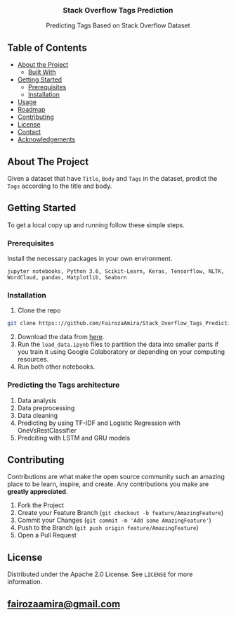 <!-- PROJECT LOGO -->
<br />

  <h3 align="center">Stack Overflow Tags Prediction</h3>

  <p align="center">
    Predicting Tags Based on Stack Overflow Dataset
  </p>
</p>



<!-- TABLE OF CONTENTS -->
## Table of Contents

* [About the Project](#about-the-project)
  * [Built With](#built-with)
* [Getting Started](#getting-started)
  * [Prerequisites](#prerequisites)
  * [Installation](#installation)
* [Usage](#usage)
* [Roadmap](#roadmap)
* [Contributing](#contributing)
* [License](#license)
* [Contact](#contact)
* [Acknowledgements](#acknowledgements)



<!-- ABOUT THE PROJECT -->
## About The Project

Given a dataset that have `Title`, `Body` and `Tags` in the dataset, predict the `Tags` according to the title and body. 


<!-- GETTING STARTED -->
## Getting Started

To get a local copy up and running follow these simple steps.

### Prerequisites

Install the necessary packages in your own environment.
```
jupyter notebooks, Python 3.6, Scikit-Learn, Keras, Tensorflow, NLTK, WordCloud, pandas, Matplotlib, Seaborn
```

### Installation
 
1. Clone the repo
```sh
git clone https:://github.com/FairozaAmira/Stack_Overflow_Tags_Prediction.git
```
2. Download the data from [here](https://www.kaggle.com/c/facebook-recruiting-iii-keyword-extraction/data).
3. Run the `load_data.ipynb` files to partition the data into smaller parts if you train it using Google Colaboratory or depending on your computing resources.
4. Run both other notebooks.

### Predicting the Tags architecture

1. Data analysis
2. Data preprocessing
3. Data cleaning
4. Predicting by using TF-IDF and Logistic Regression with OneVsRestClassifier
5. Predciting with LSTM and GRU models

<!-- CONTRIBUTING -->
## Contributing

Contributions are what make the open source community such an amazing place to be learn, inspire, and create. Any contributions you make are **greatly appreciated**.

1. Fork the Project
2. Create your Feature Branch (`git checkout -b feature/AmazingFeature`)
3. Commit your Changes (`git commit -m 'Add some AmazingFeature'`)
4. Push to the Branch (`git push origin feature/AmazingFeature`)
5. Open a Pull Request

<!-- LICENSE -->
## License

Distributed under the Apache 2.0 License. See `LICENSE` for more information.

<!-- CONTACT -->
## [fairozaamira@gmail.com](fairozaamira@gmail.com) 

